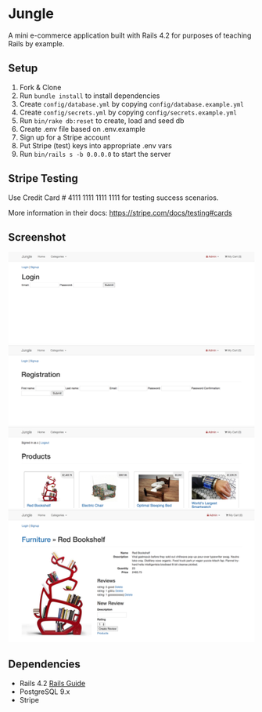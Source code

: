 # Jungle

A mini e-commerce application built with Rails 4.2 for purposes of teaching Rails by example.


## Setup

1. Fork & Clone
2. Run `bundle install` to install dependencies
3. Create `config/database.yml` by copying `config/database.example.yml`
4. Create `config/secrets.yml` by copying `config/secrets.example.yml`
5. Run `bin/rake db:reset` to create, load and seed db
6. Create .env file based on .env.example
7. Sign up for a Stripe account
8. Put Stripe (test) keys into appropriate .env vars
9. Run `bin/rails s -b 0.0.0.0` to start the server

## Stripe Testing

Use Credit Card # 4111 1111 1111 1111 for testing success scenarios.

More information in their docs: <https://stripe.com/docs/testing#cards>

## Screenshot
!["Login page"](https://github.com/conniechoi89/jungle-rails/blob/master/docs/jungle.png?raw=true)
!["Registration page"](https://github.com/conniechoi89/jungle-rails/blob/master/docs/jungle1.png?raw=true)
!["Shows 'signed in as user'"](https://github.com/conniechoi89/jungle-rails/blob/master/docs/jungle3.png?raw=true)
!["Shows ratings and descriptions"](https://github.com/conniechoi89/jungle-rails/blob/master/docs/jungle4.png?raw=true)


## Dependencies

* Rails 4.2 [Rails Guide](http://guides.rubyonrails.org/v4.2/)
* PostgreSQL 9.x
* Stripe
